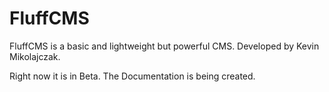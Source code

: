 FluffCMS
========

FluffCMS is a basic and lightweight but powerful CMS. Developed by Kevin Mikolajczak.

Right now it is in Beta.  The Documentation is being created.